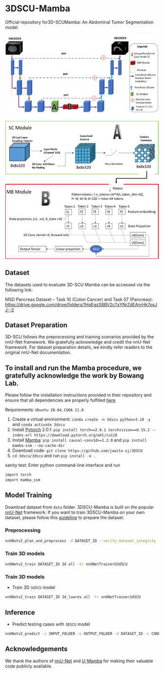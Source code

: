 # 3DSCU-Mamba
Official repository for3D-SCUMamba: An Abdominal Tumor Segmentation model

<div align="center">


</div>

<p align="center" style="font-size: larger;">
  
</p>

![w:800px](GA_ieeeaccess.jpg)


## Dataset
The datasets used to evaluate 3D-SCU Mamba can be accessed via the following link:

MSD Pancreas Dataset – Task 10 (Colon Cancer) and Task 07 (Pancreas):
https://drive.google.com/drive/folders/1HqEgzS8BV2c7xYNrZdEAnrHk7osJJ--2

## Dataset Preparation
3D-SCU follows the preprocessing and training scenarios provided by the nnU-Net framework.
We gratefully acknowledge and credit the nnU-Net framework.
For dataset preparation details, we kindly refer readers to the original nnU-Net documentation.


## To install and run the Mamba procedure, we gratefully acknowledge the work by Bowang Lab.
Please follow the installation instructions provided in their repository and ensure that all dependencies are properly fulfilled [here](https://github.com/bowang-lab/U-Mamba)


Requirements: `Ubuntu 20.04`, `CUDA 11.8`

1. Create a virtual environment: `conda create -n 3dscu python=3.10 -y` and `conda activate 3dscu `
2. Install [Pytorch](https://pytorch.org/get-started/previous-versions/#linux-and-windows-4) 2.0.1: `pip install torch==2.0.1 torchvision==0.15.2 --index-url https://download.pytorch.org/whl/cu118`
3. Install [Mamba](https://github.com/state-spaces/mamba): `pip install causal-conv1d>=1.2.0` and `pip install mamba-ssm --no-cache-dir`
4. Download code: `git clone https://github.com/juwita-sj/3DSCU`
5. `cd 3dscu/3dscu` and run `pip install -e .`


sanity test: Enter python command-line interface and run

```bash
import torch
import mamba_ssm
```



## Model Training
Download dataset from `data` folder. 3DSCU-Mamba is built on the popular [nnU-Net](https://github.com/MIC-DKFZ/nnUNet) framework. If you want to train 3DSCU-Mamba on your own dataset, please follow this [guideline](https://github.com/MIC-DKFZ/nnUNet/blob/master/documentation/dataset_format.md) to prepare the dataset. 

### Preprocessing

```bash
nnUNetv2_plan_and_preprocess -d DATASET_ID --verify_dataset_integrity
```

### Train 3D models


```bash
nnUNetv2_train DATASET_ID 3d all -tr nnUNetTrainerU3dSCU
```

### Train 3D models

- Train 3D `3dSCU` model

```bash
nnUNetv2_train DATASET_ID 3d_lowres all -tr nnUNetTrainer3dSCU
```




## Inference

- Predict testing cases with `3DSCU` model

```bash
nnUNetv2_predict -i INPUT_FOLDER -o OUTPUT_FOLDER -d DATASET_ID -c CONFIGURATION -f all -tr nnUNetTrainer3DSTU --disable_tta
```



## Acknowledgements

We thank the authors of [nnU-Net](https://github.com/MIC-DKFZ/nnUNet) and [U-Mamba]([https://github.com/state-spaces/mamba](https://github.com/bowang-lab/U-Mamba)) for making their valuable code publicly available.






